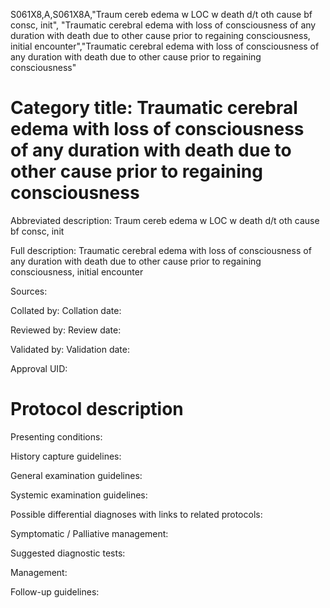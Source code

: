 S061X8,A,S061X8A,"Traum cereb edema w LOC w death d/t oth cause bf consc, init", "Traumatic cerebral edema with loss of consciousness of any duration with death due to other cause prior to regaining consciousness, initial encounter","Traumatic cerebral edema with loss of consciousness of any duration with death due to other cause prior to regaining consciousness"
# Category title: Traumatic cerebral edema with loss of consciousness of any duration with death due to other cause prior to regaining consciousness

Abbreviated description: Traum cereb edema w LOC w death d/t oth cause bf consc, init

Full description: Traumatic cerebral edema with loss of consciousness of any duration with death due to other cause prior to regaining consciousness, initial encounter

Sources:

Collated by:
Collation date:

Reviewed by:
Review date:

Validated by:
Validation date:

Approval UID:

# Protocol description

Presenting conditions:

History capture guidelines:

General examination guidelines:

Systemic examination guidelines:

Possible differential diagnoses with links to related protocols:

Symptomatic / Palliative management:

Suggested diagnostic tests:

Management:

Follow-up guidelines:
